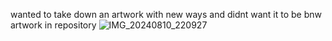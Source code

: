 wanted to take down an artwork with new ways
and didnt want it to be bnw 
artwork in repository 
![IMG_20240810_220927](https://github.com/user-attachments/assets/89530713-55c2-445f-9ef5-b6fa2d36a986)
